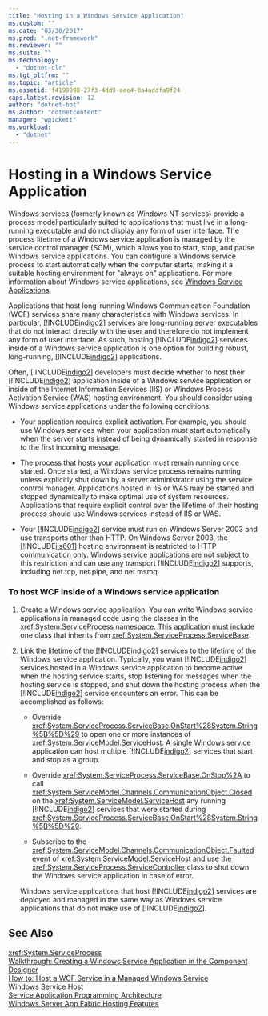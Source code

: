 ```yaml
---
title: "Hosting in a Windows Service Application"
ms.custom: ""
ms.date: "03/30/2017"
ms.prod: ".net-framework"
ms.reviewer: ""
ms.suite: ""
ms.technology: 
  - "dotnet-clr"
ms.tgt_pltfrm: ""
ms.topic: "article"
ms.assetid: f4199998-27f3-4dd9-aee4-0a4addfa9f24
caps.latest.revision: 12
author: "dotnet-bot"
ms.author: "dotnetcontent"
manager: "wpickett"
ms.workload: 
  - "dotnet"
---
```

# Hosting in a Windows Service Application
Windows services (formerly known as Windows NT services) provide a process model particularly suited to applications that must live in a long-running executable and do not display any form of user interface. The process lifetime of a Windows service application is managed by the service control manager (SCM), which allows you to start, stop, and pause Windows service applications. You can configure a Windows service process to start automatically when the computer starts, making it a suitable hosting environment for "always on" applications. For more information about Windows service applications, see [Windows Service Applications](http://go.microsoft.com/fwlink/?LinkId=89450).  
  
 Applications that host long-running Windows Communication Foundation (WCF) services share many characteristics with Windows services. In particular, [!INCLUDE[indigo2](../../../../includes/indigo2-md.md)] services are long-running server executables that do not interact directly with the user and therefore do not implement any form of user interface. As such, hosting [!INCLUDE[indigo2](../../../../includes/indigo2-md.md)] services inside of a Windows service application is one option for building robust, long-running, [!INCLUDE[indigo2](../../../../includes/indigo2-md.md)] applications.  
  
 Often, [!INCLUDE[indigo2](../../../../includes/indigo2-md.md)] developers must decide whether to host their [!INCLUDE[indigo2](../../../../includes/indigo2-md.md)] application inside of a Windows service application or inside of the Internet Information Services (IIS) or Windows Process Activation Service (WAS) hosting environment. You should consider using Windows service applications under the following conditions:  
  
-   Your application requires explicit activation. For example, you should use Windows services when your application must start automatically when the server starts instead of being dynamically started in response to the first incoming message.  
  
-   The process that hosts your application must remain running once started. Once started, a Windows service process remains running unless explicitly shut down by a server administrator using the service control manager. Applications hosted in IIS or WAS may be started and stopped dynamically to make optimal use of system resources. Applications that require explicit control over the lifetime of their hosting process should use Windows services instead of IIS or WAS.  
  
-   Your [!INCLUDE[indigo2](../../../../includes/indigo2-md.md)] service must run on Windows Server 2003 and use transports other than HTTP. On Windows Server 2003, the [!INCLUDE[iis601](../../../../includes/iis601-md.md)] hosting environment is restricted to HTTP communication only. Windows service applications are not subject to this restriction and can use any transport [!INCLUDE[indigo2](../../../../includes/indigo2-md.md)] supports, including net.tcp, net.pipe, and net.msmq.  
  
### To host WCF inside of a Windows service application  
  
1.  Create a Windows service application. You can write Windows service applications in managed code using the classes in the <xref:System.ServiceProcess> namespace. This application must include one class that inherits from <xref:System.ServiceProcess.ServiceBase>.  
  
2.  Link the lifetime of the [!INCLUDE[indigo2](../../../../includes/indigo2-md.md)] services to the lifetime of the Windows service application. Typically, you want [!INCLUDE[indigo2](../../../../includes/indigo2-md.md)] services hosted in a Windows service application to become active when the hosting service starts, stop listening for messages when the hosting service is stopped, and shut down the hosting process when the [!INCLUDE[indigo2](../../../../includes/indigo2-md.md)] service encounters an error. This can be accomplished as follows:  
  
    -   Override <xref:System.ServiceProcess.ServiceBase.OnStart%28System.String%5B%5D%29> to open one or more instances of <xref:System.ServiceModel.ServiceHost>. A single Windows service application can host multiple [!INCLUDE[indigo2](../../../../includes/indigo2-md.md)] services that start and stop as a group.  
  
    -   Override <xref:System.ServiceProcess.ServiceBase.OnStop%2A> to call <xref:System.ServiceModel.Channels.CommunicationObject.Closed> on the <xref:System.ServiceModel.ServiceHost> any running [!INCLUDE[indigo2](../../../../includes/indigo2-md.md)] services that were started during <xref:System.ServiceProcess.ServiceBase.OnStart%28System.String%5B%5D%29>.  
  
    -   Subscribe to the <xref:System.ServiceModel.Channels.CommunicationObject.Faulted> event of <xref:System.ServiceModel.ServiceHost> and use the <xref:System.ServiceProcess.ServiceController> class to shut down the Windows service application in case of error.  
  
     Windows service applications that host [!INCLUDE[indigo2](../../../../includes/indigo2-md.md)] services are deployed and managed in the same way as Windows service applications that do not make use of [!INCLUDE[indigo2](../../../../includes/indigo2-md.md)].  
  
## See Also  
 <xref:System.ServiceProcess>  
 [Walkthrough: Creating a Windows Service Application in the Component Designer](http://go.microsoft.com/fwlink/?LinkId=94875)  
 [How to: Host a WCF Service in a Managed Windows Service](../../../../docs/framework/wcf/feature-details/how-to-host-a-wcf-service-in-a-managed-windows-service.md)  
 [Windows Service Host](../../../../docs/framework/wcf/samples/windows-service-host.md)  
 [Service Application Programming Architecture](http://go.microsoft.com/fwlink/?LinkId=94876)  
 [Windows Server App Fabric Hosting Features](http://go.microsoft.com/fwlink/?LinkId=201276)

